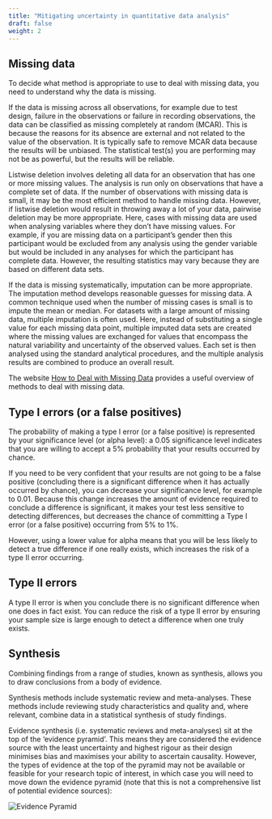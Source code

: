 ```yaml
---
title: "Mitigating uncertainty in quantitative data analysis"
draft: false
weight: 2
---
```


## Missing data
To decide what method is appropriate to use to deal with missing data, you need to understand why the data is missing.

If the data is missing across all observations, for example due to test design, failure in the observations or failure in recording observations, the data can be classified as missing completely at random (MCAR). This is because the reasons for its absence are external and not related to the value of the observation. It is typically safe to remove MCAR data because the results will be unbiased. The statistical test(s) you are performing may not be as powerful, but the results will be reliable.

Listwise deletion involves deleting all data for an observation that has one or more missing values. The analysis is run only on observations that have a complete set of data. If the number of observations with missing data is small, it may be the most efficient method to handle missing data. However, if listwise deletion would result in throwing away a lot of your data, pairwise deletion may be more appropriate. Here, cases with missing data are used when analysing variables where they don’t have missing values. For example, if you are missing data on a participant’s gender then this participant would be excluded from any analysis using the gender variable but would be included in any analyses for which the participant has complete data. However, the resulting statistics may vary because they are based on different data sets.

If the data is missing systematically, imputation can be more appropriate. The imputation method develops reasonable guesses for missing data. A common technique used when the number of missing cases is small is to impute the mean or median. For datasets with a large amount of missing data, multiple imputation is often used. Here, instead of substituting a single value for each missing data point, multiple imputed data sets are created where the missing values are exchanged for values that encompass the natural variability and uncertainty of the observed values. Each set is then analysed using the standard analytical procedures, and the multiple analysis results are combined to produce an overall result.

The website [How to Deal with Missing Data](https://www.mastersindatascience.org/learning/how-to-deal-with-missing-data/#:~:text=%2520How%2520to%2520Deal%2520with%2520Missing%2520Data%2520,a%2520large%2520amount%2520of%2520missing%2520data.%2520More%2520) provides a useful overview of methods to deal with missing data.

## Type I errors (or a false positives)

The probability of making a type I error (or a false positive) is represented by your significance level (or alpha level): a 0.05 significance level indicates that you are willing to accept a 5% probability that your results occurred by chance.

If you need to be very confident that your results are not going to be a false positive (concluding there is a significant difference when it has actually occurred by chance), you can decrease your significance level, for example to 0.01. Because this change increases the amount of evidence required to conclude a difference is significant, it makes your test less sensitive to detecting differences, but decreases the chance of committing a Type I error (or a false positive) occurring from 5% to 1%.

However, using a lower value for alpha means that you will be less likely to detect a true difference if one really exists, which increases the risk of a type II error occurring.

## Type II errors

A type II error is when you conclude there is no significant difference when one does in fact exist. You can reduce the risk of a type II error by ensuring your sample size is large enough to detect a difference when one truly exists.

## Synthesis

Combining findings from a range of studies, known as synthesis, allows you to draw conclusions from a body of evidence.

Synthesis methods include systematic review and meta-analyses. These methods include reviewing study characteristics and quality and, where relevant, combine data in a statistical synthesis of study findings. 

Evidence synthesis (i.e. systematic reviews and meta-analyses) sit at the top of the ‘evidence pyramid’. This means they are considered the evidence source with the least uncertainty and highest rigour as their design minimises bias and maximises your ability to ascertain causality. However, the types of evidence at the top of the pyramid may not be available or feasible for your research topic of interest, in which case you will need to move down the evidence pyramid (note that this is not a comprehensive list of potential evidence sources):

![Evidence Pyramid](../evidence_pyramid.png)